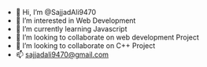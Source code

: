 - 👋 Hi, I’m @SajjadAli9470
- 👀 I’m interested in Web Development
- 🌱 I’m currently learning Javascript
- 💞️ I’m looking to collaborate on web development Project
-  💞️ I’m looking to collaborate on C++ Project
- 📫 sajjadali9470@gmail.com

<!---
SajjadAli9470/SajjadAli9470 is a ✨ special ✨ repository because its `README.md` (this file) appears on your GitHub profile.
You can click the Preview link to take a look at your changes.
--->
